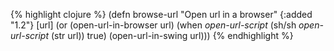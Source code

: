 {% highlight clojure %}
(defn browse-url
  "Open url in a browser"
  {:added "1.2"}
  [url]
  (or (open-url-in-browser url)
      (when *open-url-script* (sh/sh *open-url-script* (str url)) true)
      (open-url-in-swing url)))
{% endhighlight %}

